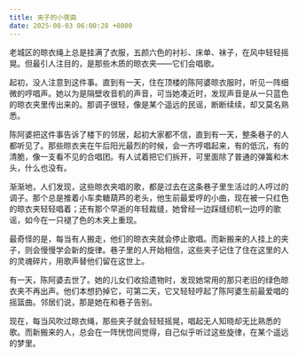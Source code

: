 ```yaml
---
title: 夹子的小夜曲
date: 2025-08-03 06:00:28 +0800
---
```


老城区的晾衣绳上总是挂满了衣服，五颜六色的衬衫、床单、袜子，在风中轻轻摇晃。但最引人注目的，是那些木质的晾衣夹——它们会唱歌。

起初，没人注意到这件事。直到有一天，住在顶楼的陈阿婆晾衣服时，听见一阵细微的哼唱声。她以为是隔壁收音机的声音，可当她凑近时，发现声音是从一只蓝色的晾衣夹里传出来的。那调子很轻，像是某个遥远的民谣，断断续续，却又莫名熟悉。

陈阿婆把这件事告诉了楼下的邻居，起初大家都不信，直到有一天，整条巷子的人都听见了。那些晾衣夹在午后阳光最烈的时候，会一齐哼唱起来，有的低沉，有的清脆，像一支看不见的合唱团。有人试着把它们拆开，可里面除了普通的弹簧和木头，什么也没有。

渐渐地，人们发现，这些晾衣夹唱的歌，都是过去在这条巷子里生活过的人哼过的调子。那个总是推着小车卖糖葫芦的老头，他生前最爱哼的小曲，现在被一只红色的晾衣夹轻轻唱着；还有那个早逝的年轻裁缝，她曾经一边踩缝纫机一边哼的歌谣，如今在一只褪了色的木夹上重现。

最奇怪的是，每当有人搬走，他们的晾衣夹就会停止歌唱。而新搬来的人挂上的夹子，则会慢慢学会新的旋律。巷子里的人开始相信，这些夹子记住了住在这里的人的灵魂碎片，用歌声替他们留在这世上。

有一天，陈阿婆去世了。她的儿女们收拾遗物时，发现她常用的那只老旧的绿色晾衣夹不再出声。他们本想扔掉它，可第二天，它又轻轻哼起了陈阿婆生前最爱唱的摇篮曲。邻居们说，那是她在和巷子告别。

现在，每当风吹过晾衣绳，那些夹子就会轻轻摇晃，唱起无人知晓却无比熟悉的歌。而新搬来的人，总会在一阵恍惚间觉得，自己似乎听过这些旋律，在某个遥远的梦里。
